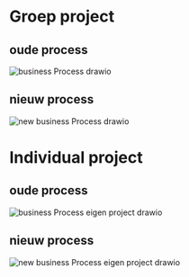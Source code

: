 # Groep project

## oude process
![business Process drawio](https://user-images.githubusercontent.com/39116329/205603143-1c3f9a07-71df-4372-8de7-4b060a0b5577.png)

## nieuw process
![new business Process drawio](https://user-images.githubusercontent.com/39116329/205615952-83c5e04b-28af-48de-8858-602f3023153a.png)

# Individual project

## oude process
![business Process eigen project drawio](https://user-images.githubusercontent.com/39116329/205640611-44437b70-e132-4dfc-bd12-f975f0123a49.png)

## nieuw process
![new business Process eigen project drawio](https://user-images.githubusercontent.com/39116329/205641698-ace05f72-ead8-4fd6-aef1-2523104aec67.png)
